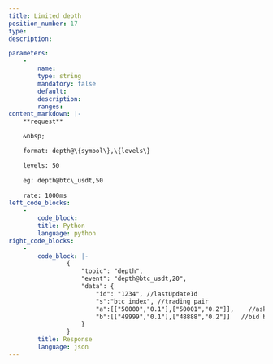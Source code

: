 ```yaml
---
title: Limited depth
position_number: 17
type:
description: 

parameters:
    -
        name:
        type: string
        mandatory: false
        default:
        description:
        ranges:
content_markdown: |-
    **request**

    &nbsp;

    format: depth@\{symbol\},\{levels\}

    levels: 50

    eg: depth@btc\_usdt,50
    
    rate: 1000ms
left_code_blocks:
    -
        code_block:
        title: Python
        language: python
right_code_blocks:
    -
        code_block: |-
                {
                    "topic": "depth", 
                    "event": "depth@btc_usdt,20", 
                    "data": {
                        "id": "1234", //lastUpdateId
                        "s":"btc_index", //trading pair
                        "a":[["50000","0.1"],["50001","0.2"]],    //ask sell order queue,[price, quantity]
                        "b":[["49999","0.1"],["48888","0.2"]]   //bid buy queue
                    }
                }
        title: Response
        language: json
---
```

